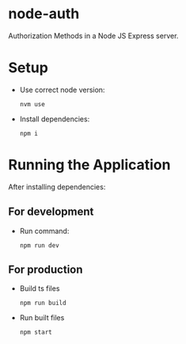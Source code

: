# node-auth

Authorization Methods in a Node JS Express server.

# Setup

- Use correct node version:

  ```nvm use```

- Install dependencies:

  ```npm i```

# Running the Application

After installing dependencies:

## For development

- Run command:

  ```npm run dev```

## For production

- Build ts files

  ```npm run build```

- Run built files

  ```npm start```
